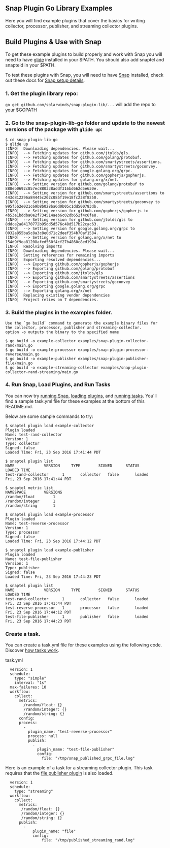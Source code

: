 ## Snap Plugin Go Library Examples
Here you will find example plugins that cover the basics for writing collector, processor, publisher, and streaming collector plugins.

## Build Plugins & Use with Snap

To get these example plugins to build properly and work with Snap you will need to have [glide](https://glide.sh/) installed in your $PATH. You should also add snaptel and snapteld in your $PATH. 

To test these plugins with Snap, you will need to have [Snap](https://github.com/librato/snap) installed, check out these docs for [Snap setup details](https://github.com/librato/snap/blob/master/docs/BUILD_AND_TEST.md#getting-started).

### 1. Get the plugin library repo:
`go get github.com/solarwinds/snap-plugin-lib/...` will add the repo to your $GOPATH

### 2. Go to the snap-plugin-lib-go folder and update to the newest versions of the package with `glide up`:

```
$ cd snap-plugin-lib-go
$ glide up
[INFO]	Downloading dependencies. Please wait...
[INFO]	--> Fetching updates for github.com/jtolds/gls.
[INFO]	--> Fetching updates for github.com/golang/protobuf.
[INFO]	--> Fetching updates for github.com/smartystreets/assertions.
[INFO]	--> Fetching updates for github.com/smartystreets/goconvey.
[INFO]	--> Fetching updates for google.golang.org/grpc.
[INFO]	--> Fetching updates for github.com/gopherjs/gopherjs.
[INFO]	--> Fetching updates for golang.org/x/net.
[INFO]	--> Setting version for github.com/golang/protobuf to 888eb0692c857ec880338addf316bd662d5e630e.
[INFO]	--> Setting version for github.com/smartystreets/assertions to 443d812296a84445c202c085f19e18fc238f8250.
[INFO]	--> Setting version for github.com/smartystreets/goconvey to 995f5b2e021c69b8b028ba6d0b05c1dd500783db.
[INFO]	--> Setting version for github.com/gopherjs/gopherjs to 4b53e1bddba0e2f734514aeb6c02db652f4c6fe8.
[INFO]	--> Setting version for github.com/jtolds/gls to 8ddce2a84170772b95dd5d576c48d517b22cac63.
[INFO]	--> Setting version for google.golang.org/grpc to 0032a855ba5c8a3c8e0d71c2deef354b70af1584.
[INFO]	--> Setting version for golang.org/x/net to 154d9f9ea81208afed560f4cf27b4860c8ed1904.
[INFO]	Resolving imports
[INFO]	Downloading dependencies. Please wait...
[INFO]	Setting references for remaining imports
[INFO]	Exporting resolved dependencies...
[INFO]	--> Exporting github.com/gopherjs/gopherjs
[INFO]	--> Exporting github.com/golang/protobuf
[INFO]	--> Exporting github.com/jtolds/gls
[INFO]	--> Exporting github.com/smartystreets/assertions
[INFO]	--> Exporting github.com/smartystreets/goconvey
[INFO]	--> Exporting google.golang.org/grpc
[INFO]	--> Exporting golang.org/x/net
[INFO]	Replacing existing vendor dependencies
[INFO]	Project relies on 7 dependencies.
```

### 3. Build the plugins in the examples folder.
    Use the `go build` command to generate the example binary files for the collector, processor, publisher and streaming-collector.
    option -o outputs the binary to the specified name

```
$ go build -o example-collector examples/snap-plugin-collector-rand/main.go
$ go build -o example-processor examples/snap-plugin-processor-reverse/main.go
$ go build -o example-publisher examples/snap-plugin-publisher-file/main.go
$ go build -o example-streaming-collector examples/snap-plugin-collector-rand-streaming/main.go

```

### 4. Run Snap, Load Plugins, and Run Tasks
You can now try [running Snap](https://github.com/librato/snap#running-snap), [loading plugins](https://github.com/librato/snap#load-plugins), and [running tasks](https://github.com/librato/snap#running-tasks). You'll find a sample task.yml file for these examples at the bottom of this README.md.

Below are some sample commands to try:

```
$ snaptel plugin load example-collector
Plugin loaded
Name: test-rand-collector
Version: 1
Type: collector
Signed: false
Loaded Time: Fri, 23 Sep 2016 17:41:44 PDT

$ snaptel plugin list
NAME 			 VERSION 	 TYPE 		 SIGNED 	 STATUS 	 LOADED TIME
test-rand-collector 	 1 		 collector 	 false 		 loaded 	 Fri, 23 Sep 2016 17:41:44 PDT

$ snaptel metric list
NAMESPACE 		 VERSIONS
/random/float 		 1
/random/integer 	 1
/random/string 		 1

$ snaptel plugin load example-processor
Plugin loaded
Name: test-reverse-processor
Version: 1
Type: processor
Signed: false
Loaded Time: Fri, 23 Sep 2016 17:44:12 PDT

$ snaptel plugin load example-publisher
Plugin loaded
Name: test-file-publisher
Version: 1
Type: publisher
Signed: false
Loaded Time: Fri, 23 Sep 2016 17:44:23 PDT

$ snaptel plugin list
NAME 			 VERSION 	 TYPE 		 SIGNED 	 STATUS 	 LOADED TIME
test-rand-collector 	 1 		 collector 	 false 		 loaded 	 Fri, 23 Sep 2016 17:41:44 PDT
test-reverse-processor 	 1 		 processor 	 false 		 loaded 	 Fri, 23 Sep 2016 17:44:12 PDT
test-file-publisher 	 1 		 publisher 	 false 		 loaded 	 Fri, 23 Sep 2016 17:44:23 PDT

```

### Create a task.
You can create a task.yml file for these examples using the following code.
Discover [how tasks work](https://github.com/librato/snap/blob/master/docs/TASKS.md).

task.yml

```---
  version: 1
  schedule:
    type: "simple"
    interval: "1s"
  max-failures: 10
  workflow:
    collect:
      metrics:
        /random/float: {}
        /random/integer: {}
        /random/string: {}
      config:
      process:
        -
          plugin_name: "test-reverse-processor"
          process: null
          publish:
            -
              plugin_name: "test-file-publisher"
              config:
                file: "/tmp/snap_published_grpc_file.log"

```

Here is an example of a task for a streaming collector plugin. This task requires that the [file publisher plugin](snap-plugin-publisher-file) is also loaded. 
```---
  version: 1
  schedule:
    type: "streaming"
  workflow:
    collect:
      metrics:
       /random/float: {}
       /random/integer: {}
       /random/string: {}
      publish:
        -
            plugin_name: "file"
            config:
                file: "/tmp/published_streaming_rand.log"
              
```
